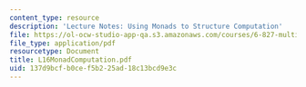 ```yaml
---
content_type: resource
description: 'Lecture Notes: Using Monads to Structure Computation'
file: https://ol-ocw-studio-app-qa.s3.amazonaws.com/courses/6-827-multithreaded-parallelism-languages-and-compilers-fall-2002/137d9bcfb0cef5b225ad18c13bcd9e3c_L16MonadComputation.pdf
file_type: application/pdf
resourcetype: Document
title: L16MonadComputation.pdf
uid: 137d9bcf-b0ce-f5b2-25ad-18c13bcd9e3c
---
```

